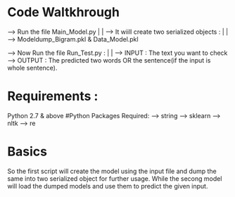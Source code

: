 # Code Waltkhrough

--> Run the file Main_Model.py
        |
        |
        --> It wiill create two serialized objects :
                         |
                         |
                         --> Modeldump_Bigram.pkl & Data_Model.pkl
                         
                         
--> Now Run the file Run_Test.py :
              |
              |
              --> INPUT : The text you want to check
              --> OUTPUT : The predicted two words OR the sentence(if the input is whole sentence).
# Requirements :
   Python 2.7 & above
#Python Packages Required:
    --> string
    --> sklearn
    --> nltk
    --> re
# Basics
  So the first script will create the model using the input file and dump the same into two serialized object for further usage.
  While the secong model will load the dumped models and use them to predict the given input.
    
